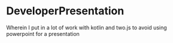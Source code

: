 # DeveloperPresentation
Wherein I put in a lot of work with kotlin and two.js to avoid using powerpoint for a presentation 
